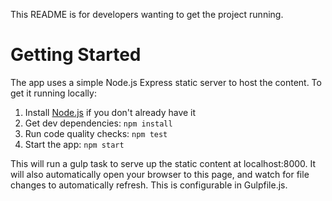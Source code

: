 This README is for developers wanting to get the project running.

# Getting Started

The app uses a simple Node.js Express static server to host the content. To get it running locally:

1. Install [Node.js](https://nodejs.org/) if you don't already have it
1. Get dev dependencies: `npm install`
1. Run code quality checks: `npm test`
1. Start the app: `npm start`

This will run a gulp task to serve up the static content at localhost:8000.
It will also automatically open your browser to this page, and watch for file changes to automatically refresh.
This is configurable in Gulpfile.js.